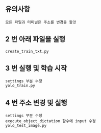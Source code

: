 ## 유의사항
```
모든 파일과 터미널은 주소를 변경을 할것 
```
## 2 번 아래 파일을 실행
```
create_train_txt.py
```
## 3 번 실행 및 학습 시작
```
settings 부분 수정
yolo_train.py
```
## 4 번 주소 변경 및 실행
```
settings 부분 수정
execute_object_dictation 함수에 input 수정
yolo_test_image.py
```

